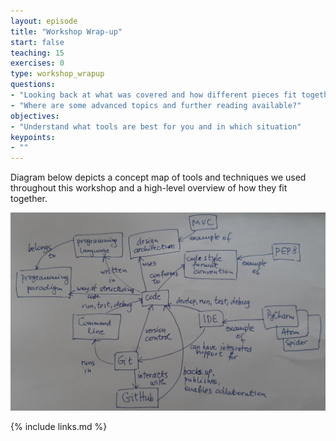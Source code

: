 ```yaml
---
layout: episode
title: "Workshop Wrap-up"
start: false
teaching: 15
exercises: 0
type: workshop_wrapup
questions:
- "Looking back at what was covered and how different pieces fit together"
- "Where are some advanced topics and further reading available?"
objectives:
- "Understand what tools are best for you and in which situation"
keypoints:
- ""
---
```


Diagram below depicts a concept map of tools and techniques we used throughout this workshop and a high-level overview 
of how they fit together.

![Overview of tools and techniques covered in the course](../fig/course-concept-map.png)


{% include links.md %}
